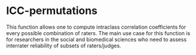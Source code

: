 # ICC-permutations
This function allows one to compute intraclass correlation coefficients for every possible combination of raters. The main use case for this function is for researchers in the social and biomedical sciences who need to assess interrater reliability of subsets of raters/judges. 
